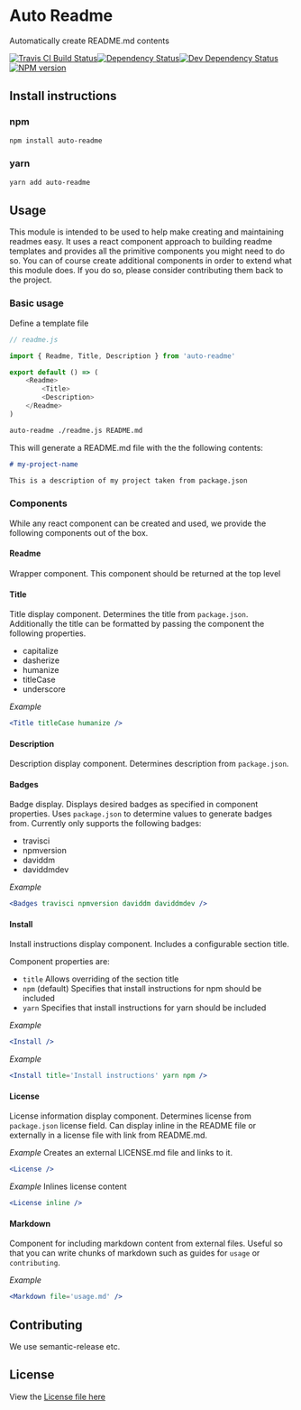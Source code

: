 # Auto Readme

Automatically create README.md contents

[![Travis CI Build Status](https://img.shields.io/travis/digitalsadhu/auto-readme/master.svg)](http://travis-ci.org/digitalsadhu/auto-readme "Check this project's build status on TravisCI")[![Dependency Status](https://img.shields.io/david/digitalsadhu/auto-readme.svg)](https://david-dm.org/digitalsadhu/auto-readme "View the status of this project's dependencies on DavidDM")[![Dev Dependency Status](https://img.shields.io/david/dev/digitalsadhu/auto-readme.svg)](https://david-dm.org/digitalsadhu/auto-readme#info=devDependencies "View the status of this project's development dependencies on DavidDM")[![NPM version](https://img.shields.io/npm/v/auto-readme.svg)](https://npmjs.org/package/auto-readme "View this project on NPM")

## Install instructions

### npm

```bash
npm install auto-readme
```

### yarn

```bash
yarn add auto-readme
```

## Usage

This module is intended to be used to help make creating and maintaining readmes easy. It uses a react component approach to building readme templates and provides all the primitive components you might need to do so. You can of course create additional components in order to extend what this module does. If you do so, please consider contributing them back to the project.

### Basic usage

Define a template file

```js
// readme.js

import { Readme, Title, Description } from 'auto-readme'

export default () => (
    <Readme>
        <Title>
        <Description>
    </Readme>
)
```

```bash
auto-readme ./readme.js README.md
```

This will generate a README.md file with the the following contents:

```md
# my-project-name

This is a description of my project taken from package.json
```

### Components

While any react component can be created and used, we provide the following components out of the box.

#### Readme

Wrapper component. This component should be returned at the top level

#### Title

Title display component. Determines the title from `package.json`. Additionally the title can be formatted by passing the component the following properties.

*   capitalize
*   dasherize
*   humanize
*   titleCase
*   underscore

_Example_

```jsx
<Title titleCase humanize />
```

#### Description

Description display component. Determines description from `package.json`.

#### Badges

Badge display. Displays desired badges as specified in component properties. Uses `package.json` to determine values to generate badges from. Currently only supports the following badges:

*   travisci
*   npmversion
*   daviddm
*   daviddmdev

_Example_

```jsx
<Badges travisci npmversion daviddm daviddmdev />
```

#### Install

Install instructions display component. Includes a configurable section title.

Component properties are:

*   `title` Allows overriding of the section title
*   `npm` (default) Specifies that install instructions for npm should be included
*   `yarn` Specifies that install instructions for yarn should be included

_Example_

```jsx
<Install />
```

_Example_

```jsx
<Install title='Install instructions' yarn npm />
```

#### License

License information display component. Determines license from `package.json` license field. Can display inline in the README file or externally in a license file with link from README.md.

_Example_ Creates an external LICENSE.md file and links to it.

```jsx
<License />
```

_Example_ Inlines license content

```jsx
<License inline />
```

#### Markdown

Component for including markdown content from external files. Useful so that you can write chunks of markdown such as guides for `usage` or `contributing`.

_Example_

```jsx
<Markdown file='usage.md' />
```

## Contributing

We use semantic-release etc.

## License

View the [License file here](LICENSE.md "License file")